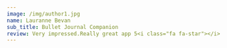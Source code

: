 ```yaml
---
image: /img/author1.jpg
name: Lauranne Bevan
sub_title: Bullet Journal Companion
review: Very impressed.Really great app 5<i class="fa fa-star"></i>
---
```

